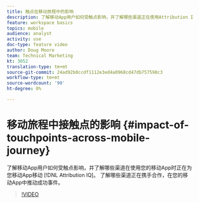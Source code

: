 ```yaml
---
title: 触点在移动旅程中的影响
description: 了解移动App用户如何受触点影响，并了解哪些渠道正在使用Attribution IQ为您的移动App移动设备。 了解哪些渠道正在携手合作，在您的移动App中推动成功事件。
feature: workspace basics
topics: mobile
audience: analyst
activity: use
doc-type: feature video
author: Doug Moore
team: Technical Marketing
kt: 3052
translation-type: tm+mt
source-git-commit: 24ad92b0ccdf1112e3ed4a0968cd47db757598c3
workflow-type: tm+mt
source-wordcount: '90'
ht-degree: 0%

---
```



# 移动旅程中接触点的影响 {#impact-of-touchpoints-across-mobile-journey}

了解移动App用户如何受触点影响，并了解哪些渠道在使用您的移动App时正在为您移动App移动 [!DNL Attribution IQ]。 了解哪些渠道正在携手合作，在您的移动App中推动成功事件。

>[!VIDEO](https://video.tv.adobe.com/v/27827/?quality=12)
